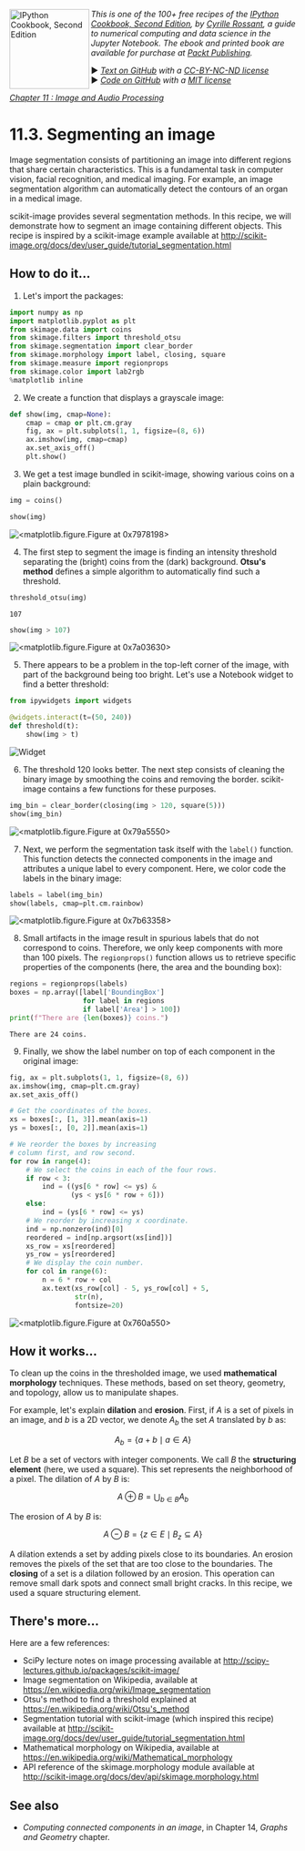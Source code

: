 <a href="https://github.com/ipython-books/cookbook-2nd"><img src="../cover-cookbook-2nd.png" align="left" alt="IPython Cookbook, Second Edition" height="140" /></a> *This is one of the 100+ free recipes of the [IPython Cookbook, Second Edition](https://github.com/ipython-books/cookbook-2nd), by [Cyrille Rossant](http://cyrille.rossant.net), a guide to numerical computing and data science in the Jupyter Notebook. The ebook and printed book are available for purchase at [Packt Publishing](https://www.packtpub.com/big-data-and-business-intelligence/ipython-interactive-computing-and-visualization-cookbook-second-e).*

▶ *[Text on GitHub](https://github.com/ipython-books/cookbook-2nd) with a [CC-BY-NC-ND license](https://creativecommons.org/licenses/by-nc-nd/3.0/us/legalcode)*  
▶ *[Code on GitHub](https://github.com/ipython-books/cookbook-2nd-code) with a [MIT license](https://opensource.org/licenses/MIT)*

[*Chapter 11 : Image and Audio Processing*](./)

# 11.3. Segmenting an image

Image segmentation consists of partitioning an image into different regions that share certain characteristics. This is a fundamental task in computer vision, facial recognition, and medical imaging. For example, an image segmentation algorithm can automatically detect the contours of an organ in a medical image.

scikit-image provides several segmentation methods. In this recipe, we will demonstrate how to segment an image containing different objects. This recipe is inspired by a scikit-image example available at http://scikit-image.org/docs/dev/user_guide/tutorial_segmentation.html

## How to do it...

1. Let's import the packages:

```python
import numpy as np
import matplotlib.pyplot as plt
from skimage.data import coins
from skimage.filters import threshold_otsu
from skimage.segmentation import clear_border
from skimage.morphology import label, closing, square
from skimage.measure import regionprops
from skimage.color import lab2rgb
%matplotlib inline
```

2. We create a function that displays a grayscale image:

```python
def show(img, cmap=None):
    cmap = cmap or plt.cm.gray
    fig, ax = plt.subplots(1, 1, figsize=(8, 6))
    ax.imshow(img, cmap=cmap)
    ax.set_axis_off()
    plt.show()
```

3. We get a test image bundled in scikit-image, showing various coins on a plain background:

```python
img = coins()
```

```python
show(img)
```

![<matplotlib.figure.Figure at 0x7978198>](03_segmentation_files/03_segmentation_10_0.png)

4. The first step to segment the image is finding an intensity threshold separating the (bright) coins from the (dark) background. **Otsu's method** defines a simple algorithm to automatically find such a threshold.

```python
threshold_otsu(img)
```

```{output:result}
107
```

```python
show(img > 107)
```

![<matplotlib.figure.Figure at 0x7a03630>](03_segmentation_files/03_segmentation_13_0.png)

5. There appears to be a problem in the top-left corner of the image, with part of the background being too bright. Let's use a Notebook widget to find a better threshold:

```python
from ipywidgets import widgets

@widgets.interact(t=(50, 240))
def threshold(t):
    show(img > t)
```

![Widget](03_segmentation_files/03_segmentation_15_0.png)

6. The threshold 120 looks better. The next step consists of cleaning the binary image by smoothing the coins and removing the border. scikit-image contains a few functions for these purposes.

```python
img_bin = clear_border(closing(img > 120, square(5)))
show(img_bin)
```

![<matplotlib.figure.Figure at 0x79a5550>](03_segmentation_files/03_segmentation_17_0.png)

7. Next, we perform the segmentation task itself with the `label()` function. This function detects the connected components in the image and attributes a unique label to every component. Here, we color code the labels in the binary image:

```python
labels = label(img_bin)
show(labels, cmap=plt.cm.rainbow)
```

![<matplotlib.figure.Figure at 0x7b63358>](03_segmentation_files/03_segmentation_19_0.png)

8. Small artifacts in the image result in spurious labels that do not correspond to coins. Therefore, we only keep components with more than 100 pixels. The `regionprops()` function allows us to retrieve specific properties of the components (here, the area and the bounding box):

```python
regions = regionprops(labels)
boxes = np.array([label['BoundingBox']
                  for label in regions
                  if label['Area'] > 100])
print(f"There are {len(boxes)} coins.")
```

```{output:stdout}
There are 24 coins.
```

9. Finally, we show the label number on top of each component in the original image:

```python
fig, ax = plt.subplots(1, 1, figsize=(8, 6))
ax.imshow(img, cmap=plt.cm.gray)
ax.set_axis_off()

# Get the coordinates of the boxes.
xs = boxes[:, [1, 3]].mean(axis=1)
ys = boxes[:, [0, 2]].mean(axis=1)

# We reorder the boxes by increasing
# column first, and row second.
for row in range(4):
    # We select the coins in each of the four rows.
    if row < 3:
        ind = ((ys[6 * row] <= ys) &
               (ys < ys[6 * row + 6]))
    else:
        ind = (ys[6 * row] <= ys)
    # We reorder by increasing x coordinate.
    ind = np.nonzero(ind)[0]
    reordered = ind[np.argsort(xs[ind])]
    xs_row = xs[reordered]
    ys_row = ys[reordered]
    # We display the coin number.
    for col in range(6):
        n = 6 * row + col
        ax.text(xs_row[col] - 5, ys_row[col] + 5,
                str(n),
                fontsize=20)
```

![<matplotlib.figure.Figure at 0x760a550>](03_segmentation_files/03_segmentation_23_0.png)

## How it works...

To clean up the coins in the thresholded image, we used **mathematical morphology** techniques. These methods, based on set theory, geometry, and topology, allow us to manipulate shapes.

For example, let's explain **dilation** and **erosion**. First, if $A$ is a set of pixels in an image, and $b$ is a 2D vector, we denote $A_b$ the set $A$ translated by $b$ as:

$$A_b = \{a+b \mid a\in A\}$$

Let $B$ be a set of vectors with integer components. We call *B* the **structuring element** (here, we used a square). This set represents the neighborhood of a pixel. The dilation of $A$ by $B$ is:

$$A  \oplus B = \bigcup_{b\in B} A_b$$

The erosion of $A$ by $B$ is:

$$A \ominus B = \{z\in E \mid B_{z} \subseteq A\}$$

A dilation extends a set by adding pixels close to its boundaries. An erosion removes the pixels of the set that are too close to the boundaries. The **closing** of a set is a dilation followed by an erosion. This operation can remove small dark spots and connect small bright cracks. In this recipe, we used a square structuring element.

## There's more...

Here are a few references:

* SciPy lecture notes on image processing available at http://scipy-lectures.github.io/packages/scikit-image/
* Image segmentation on Wikipedia, available at https://en.wikipedia.org/wiki/Image_segmentation
* Otsu's method to find a threshold explained at https://en.wikipedia.org/wiki/Otsu's_method
* Segmentation tutorial with scikit-image (which inspired this recipe) available at http://scikit-image.org/docs/dev/user_guide/tutorial_segmentation.html
* Mathematical morphology on Wikipedia, available at https://en.wikipedia.org/wiki/Mathematical_morphology
* API reference of the skimage.morphology module available at http://scikit-image.org/docs/dev/api/skimage.morphology.html

## See also

* *Computing connected components in an image*, in Chapter 14, *Graphs and Geometry* chapter.
